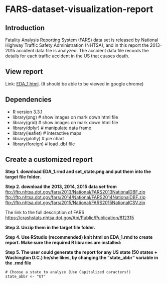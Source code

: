 # FARS-dataset-visualization-report

## Introduction

Fatality Analysis Reporting System (FARS) data set is released by National Highway Traffic Safety Administration (NHTSA), and in this report the 2013-2015 accident data file is analyzed. The accident data file records the details for each traffic accident in the US that cuases death.

## View report 

Link: [EDA_1.html](https://github.com/Shiutang-Li/FARS-dataset-visualization-report/blob/master/EDA_1.html). (It should be able to be viewed in google chrome)

## Dependencies
* R version 3.3.1
* library(png)       # show images on mark down html file  
* library(grid)      # show images on mark down html file   
* library(dplyr)     # manipulate data frame  
* library(leaflet)   # interactive maps    
* library(plotly)    # pie chart   
* library(foreign)   # load .dbf file   

## Create a customized report

**Step 1. download EDA_1.rmd and set_state.png and put them into the target file folder.**  

**Step 2. download the 2013, 2014, 2015 data set from**  
ftp://ftp.nhtsa.dot.gov/fars/2013/National/FARS2013NationalDBF.zip  
ftp://ftp.nhtsa.dot.gov/fars/2014/National/FARS2014NationalDBF.zip  
ftp://ftp.nhtsa.dot.gov/fars/2015/National/FARS2015NationalCSV.zip

The link to the full description of FARS  
https://crashstats.nhtsa.dot.gov/Api/Public/Publication/812315  

**Step 3. Unzip them in the target file folder.**  

**Step 4. Use RStudio (recommended) knit html on EDA_1.rmd to create report. Make sure the required R libraries are installed:**  

**Step 5. The user could generate the report for any US state (50 states + Washington D.C.) he/she likes, by changing the "state_abbr" variable in the .rmd file**
```{r}
# Choose a state to analyze (Use Capitalized caracters!)
state_abbr <- "UT"
```
